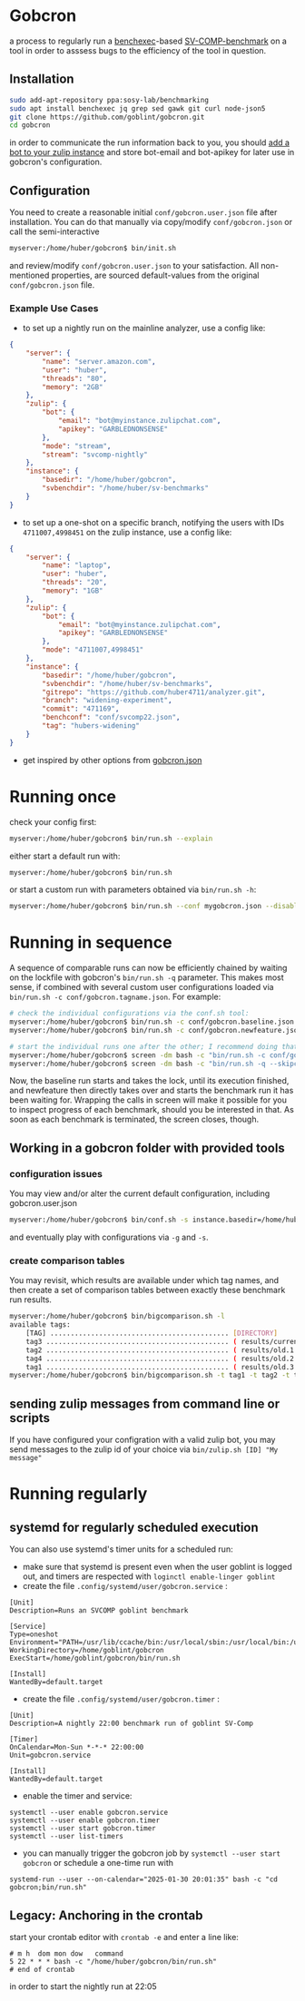 # Gobcron

a process to regularly run a [benchexec](https://github.com/sosy-lab/benchexec)-based [SV-COMP-benchmark](https://gitlab.com/sosy-lab/benchmarking/sv-benchmarks) on a tool in order to asssess bugs to the efficiency of the tool in question. 


## Installation
```bash
sudo add-apt-repository ppa:sosy-lab/benchmarking
sudo apt install benchexec jq grep sed gawk git curl node-json5
git clone https://github.com/goblint/gobcron.git
cd gobcron
```

in order to communicate the run information back to you, you should [add a bot to your zulip instance](https://goblint.zulipchat.com/#settings/your-bots) and store bot-email and bot-apikey for later use in gobcron's configuration.

## Configuration

You need to create a reasonable initial ```conf/gobcron.user.json``` file after installation. You can do that manually via copy/modify ```conf/gobcron.json``` or call the semi-interactive
```bash
myserver:/home/huber/gobcron$ bin/init.sh
```
and review/modify ```conf/gobcron.user.json``` to your satisfaction. All non-mentioned properties, are sourced default-values from the original ```conf/gobcron.json``` file.

### Example Use Cases
- to set up a nightly run on the mainline analyzer, use a config like:
```json
{
    "server": {
        "name": "server.amazon.com",
        "user": "huber",
        "threads": "80",
        "memory": "2GB"
    },
    "zulip": {
        "bot": {
            "email": "bot@myinstance.zulipchat.com",
            "apikey": "GARBLEDNONSENSE"
        },
        "mode": "stream",
        "stream": "svcomp-nightly"
    },
    "instance": {
        "basedir": "/home/huber/gobcron",
        "svbenchdir": "/home/huber/sv-benchmarks"
    }
}
```
- to set up a one-shot on a specific branch,  notifying the users with IDs ```4711007,4998451``` on the zulip instance, use a config like:
```json
{
    "server": {
        "name": "laptop",
        "user": "huber",
        "threads": "20",
        "memory": "1GB"
    },
    "zulip": {
        "bot": {
            "email": "bot@myinstance.zulipchat.com",
            "apikey": "GARBLEDNONSENSE"
        },
        "mode": "4711007,4998451"
    },
    "instance": {
        "basedir": "/home/huber/gobcron",
        "svbenchdir": "/home/huber/sv-benchmarks",
        "gitrepo": "https://github.com/huber4711/analyzer.git",
        "branch": "widening-experiment",
        "commit": "471169",
        "benchconf": "conf/svcomp22.json",
        "tag": "hubers-widening"
    }
}
```
- get inspired by other options from [gobcron.json](conf/gobcron.json)

# Running once

check your config first:
```bash
myserver:/home/huber/gobcron$ bin/run.sh --explain
```

either start a default run with:
```bash
myserver:/home/huber/gobcron$ bin/run.sh
```
or start a custom run with parameters obtained via `bin/run.sh -h`:
```bash
myserver:/home/huber/gobcron$ bin/run.sh --conf mygobcron.json --disablezulip --skipchangecheck
```

# Running in sequence

A sequence of comparable runs can now be efficiently chained by waiting on the lockfile with gobcron's ```bin/run.sh -q``` parameter. This makes most sense, if combined with several custom user configurations
loaded via ```bin/run.sh -c conf/gobcron.tagname.json```. For example:

```bash
# check the individual configurations via the conf.sh tool:
myserver:/home/huber/gobcron$ bin/run.sh -c conf/gobcron.baseline.json --explain
myserver:/home/huber/gobcron$ bin/run.sh -c conf/gobcron.newfeature.json --explain

# start the individual runs one after the other; I recommend doing that inside a detached screen environment
myserver:/home/huber/gobcron$ screen -dm bash -c "bin/run.sh -c conf/gobcron.baseline.json     "
myserver:/home/huber/gobcron$ screen -dm bash -c "bin/run.sh -q --skipchangecheck -c conf/gobcron.newfeature.json"
```
Now, the baseline run starts and takes the lock, until its execution finished, and newfeature then directly takes over and starts the benchmark run it has been waiting for. Wrapping the calls in screen will make it possible for you to inspect progress of each benchmark, should you be interested in that. As soon as each benchmark is terminated, the screen closes, though.

## Working in a gobcron folder with provided tools


### configuration issues

You may view and/or alter the current default configuration, including gobcron.user.json
```bash
myserver:/home/huber/gobcron$ bin/conf.sh -s instance.basedir=/home/huber -a
```
and eventually play with configurations via `-g` and `-s`.

### create comparison tables 

You may revisit, which results are available under which tag names, and then create a set of comparison tables between exactly these benchmark run results.
```bash
myserver:/home/huber/gobcron$ bin/bigcomparison.sh -l
available tags:
    [TAG] ............................................ [DIRECTORY]
    tag3 ............................................. ( results/current )
    tag2 ............................................. ( results/old.1 )
    tag4 ............................................. ( results/old.2 )
    tag1 ............................................. ( results/old.3 )
myserver:/home/huber/gobcron$ bin/bigcomparison.sh -t tag1 -t tag2 -t tag3
```

## sending zulip messages from command line or scripts

If you have configured your configration with a valid zulip bot, you may send messages to the zulip id of your choice via ```bin/zulip.sh [ID] "My message"```

# Running regularly
## systemd for regularly scheduled execution

You can also use systemd's timer units for a scheduled run:
- make sure that systemd is present even when the user goblint is logged out, and timers are respected with ```loginctl enable-linger goblint```
- create the file ```.config/systemd/user/gobcron.service``` : 
```
[Unit]
Description=Runs an SVCOMP goblint benchmark

[Service]
Type=oneshot
Environment="PATH=/usr/lib/ccache/bin:/usr/local/sbin:/usr/local/bin:/usr/bin"
WorkingDirectory=/home/goblint/gobcron
ExecStart=/home/goblint/gobcron/bin/run.sh

[Install]
WantedBy=default.target
```

- create the file ```.config/systemd/user/gobcron.timer``` :
```
[Unit]
Description=A nightly 22:00 benchmark run of goblint SV-Comp

[Timer]
OnCalendar=Mon-Sun *-*-* 22:00:00
Unit=gobcron.service

[Install]
WantedBy=default.target
```

- enable the timer and service:
```
systemctl --user enable gobcron.service
systemctl --user enable gobcron.timer
systemctl --user start gobcron.timer
systemctl --user list-timers
```
- you can manually trigger the gobcron job by ```systemctl --user start gobcron``` or schedule a one-time run with  
```
systemd-run --user --on-calendar="2025-01-30 20:01:35" bash -c "cd gobcron;bin/run.sh"
```

## Legacy: Anchoring in the crontab
start your crontab editor with ```crontab -e``` and enter a line like:
```
# m h  dom mon dow   command
5 22 * * * bash -c "/home/huber/gobcron/bin/run.sh"
# end of crontab

```
in order to start the nightly run at 22:05
